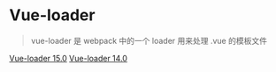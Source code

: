 ---
---

# Vue-loader

> vue-loader 是 webpack 中的一个 loader 用来处理 .vue 的模板文件

[Vue-loader 15.0](https://vue-loader.vuejs.org/zh/)
[Vue-loader 14.0](https://vue-loader-v14.vuejs.org/zh-cn/start/spec.html)

